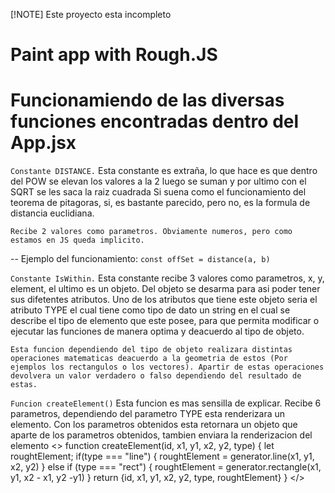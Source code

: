 [!NOTE]
Este proyecto esta incompleto

# Paint app with Rough.JS

# Funcionamiendo de las diversas funciones encontradas dentro del App.jsx

``Constante DISTANCE.``
    Esta constante es extraña, lo que hace es que dentro del POW se elevan los valores a la 2 luego se suman y por ultimo con el SQRT se les saca la raiz cuadrada
    Si suena como el funcionamiento del teorema de pitagoras, si, es bastante parecido, pero no, es la formula de distancia euclidiana.

    Recibe 2 valores como parametros. Obviamente numeros, pero como estamos en JS queda implicito.

-- Ejemplo del funcionamiento:
     ``const offSet = distance(a, b)``

``Constante IsWithin.``
    Esta constante recibe 3 valores como parametros, x, y, element, el ultimo es un objeto. Del objeto se desarma para asi poder tener sus difetentes atributos.
    Uno de los atributos que tiene este objeto seria el atributo TYPE el cual tiene como tipo de dato un string en el cual se describe el tipo de elemento que este 
    posee, para que permita modificar o ejecutar las funciones de manera optima y deacuerdo al tipo de objeto.

    Esta funcion dependiendo del tipo de objeto realizara distintas operaciones matematicas deacuerdo a la geometria de estos (Por ejemplos los rectangulos o los vectores). Apartir de estas operaciones devolvera un valor verdadero o falso dependiendo del resultado de estas.

 ``Funcion createElement()``
    Esta funcion es mas sensilla de explicar. Recibe 6 parametros, dependiendo del parametro TYPE esta renderizara un elemento. 
    Con los parametros obtenidos esta retornara un objeto que aparte de los parametros obtenidos, tambien enviara la renderizacion del elemento
    <>
        function createElement(id, x1, y1, x2, y2, type) {
        let roughtElement;
            if(type === "line") {
            roughtElement = generator.line(x1, y1, x2, y2)
            } else if (type === "rect") {
            roughtElement = generator.rectangle(x1, y1, x2 - x1, y2 -y1)
            }
            return {id, x1, y1, x2, y2, type,  roughtElement}
        }
    </>